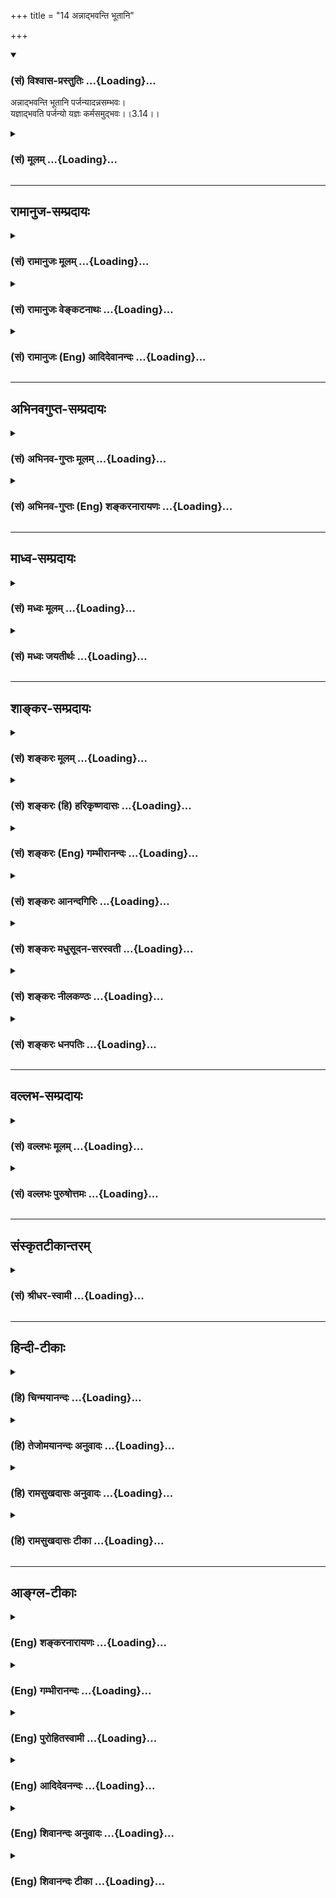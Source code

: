 +++
title = "14 अन्नाद्भवन्ति भूतानि"

+++
<div class="js_include" newlevelforh1="3" title="(सं) विश्वास-प्रस्तुतिः" unfilled url="/purANam/mahAbhAratam/06-bhIShma-parva/02-bhagavad-gItA-parva/saMskRtam/vishvAsa-prastutiH/03_karma-yogaH/14_annAdbhavanti_bhU.md">
<details open><summary><h3>(सं) विश्वास-प्रस्तुतिः ...{Loading}...</h3></summary>

अन्नाद्भवन्ति भूतानि पर्जन्यादन्नसम्भवः।  
यज्ञाद्भवति पर्जन्यो यज्ञः कर्मसमुद्भवः।।3.14।।
</details>
</div>
<div class="js_include collapsed" newlevelforh1="3" title="(सं) मूलम्" unfilled url="/purANam/mahAbhAratam/06-bhIShma-parva/02-bhagavad-gItA-parva/saMskRtam/mUlam/03_karma-yogaH/14_annAdbhavanti_bhU.md">
<details><summary><h3>(सं) मूलम् ...{Loading}...</h3></summary>

अन्नाद्भवन्ति भूतानि पर्जन्यादन्नसम्भवः।  
यज्ञाद्भवति पर्जन्यो यज्ञः कर्मसमुद्भवः।।3.14।।
</details>
</div>


_________________
## रामानुज-सम्प्रदायः
<div class="js_include collapsed" newlevelforh1="3" title="(सं) रामानुजः मूलम्" unfilled url="/purANam/mahAbhAratam/06-bhIShma-parva/02-bhagavad-gItA-parva/saMskRtam/rAmAnujaH/mUlam/03_karma-yogaH/14_annAdbhavanti_bhU.md">
<details><summary><h3>(सं) रामानुजः मूलम् ...{Loading}...</h3></summary>

।।3.14।।**अन्नात्** सर्वाणि **भूतानि भवन्ति पर्जन्याद् अन्नसंभवः** इति
सर्वलोकसाक्षिकम्। **यज्ञात् पर्जन्यो भवति** इति च शास्त्रेण अवगम्यते
अग्नौ प्रास्ताहुतिः सम्यगादित्यमुपतिष्ठते। आदित्याज्जायते
वृष्टिर्वृष्टेरन्नं ततः प्रजाः।। (मनु0 3।76) इत्यादिना। **यज्ञः** च
द्रव्यार्जनादिकर्तृपुरुषव्यापाररूप**कर्मसमुद्भवः।**

</details>
</div>
<div class="js_include collapsed" newlevelforh1="3" title="(सं) रामानुजः वेङ्कटनाथः" unfilled url="/purANam/mahAbhAratam/06-bhIShma-parva/02-bhagavad-gItA-parva/saMskRtam/rAmAnujaH/venkaTanAthaH/03_karma-yogaH/14_annAdbhavanti_bhU.md">
<details><summary><h3>(सं) रामानुजः वेङ्कटनाथः ...{Loading}...</h3></summary>

  
  
।।3.14।। उक्तस्यैवार्थस्य प्रमाणप्रदर्शनपूर्वकप्रपञ्चनंअन्नाद्भवन्ति
इत्यादिना क्रियत इत्यादरार्थत्वादपौनरुक्त्यमित्यभिप्रायेणाह पुनरपीति।
यद्यपि लोकदृष्ट्या साक्षाद्यज्ञमूलत्वं दर्शयितुमशक्यम् तथापि
शास्त्रदृष्टिसमुच्चितवेषेणैतदुच्यत इत्यदोषः। विभजिष्यते च
लोकशास्त्रदृष्ट्योर्विषयांशः। पर्जन्यशब्देनात्र पर्जन्यकार्यं वर्षं
लक्ष्यते। अन्नादित्यादौवृष्टेरन्नं ततः प्रजाः मनुः3।76 इत्ययमंशी
लोकसिद्धत्वादनुपात्तः। कर्मसमुद्भवः इत्युक्ते पुण्यपापरूपकर्मसमुद्भव इति
धीः स्यात् तद्व्युदासायद्रव्यार्जनेत्याद्युक्तम्। अत्र मुख्यार्थसम्भवात्
यज्ञशब्देनापूर्वलक्षणां वदन्तो निरस्ता इति भावः। आदिशब्देन
द्रव्यस्यार्जितस्य पचनादि गृह्यते।  
  

</details>
</div>
<div class="js_include collapsed" newlevelforh1="3" title="(सं) रामानुजः (Eng) आदिदेवानन्दः" unfilled url="/purANam/mahAbhAratam/06-bhIShma-parva/02-bhagavad-gItA-parva/saMskRtam/rAmAnujaH/english/AdidevAnandaH/03_karma-yogaH/14_annAdbhavanti_bhU.md">
<details><summary><h3>(सं) रामानुजः (Eng) आदिदेवानन्दः ...{Loading}...</h3></summary>

3.14 From food arise all beings; from rain food is produced. These two
facts are matters of common experience. 'From sacrifice comes rain' this
is known from the scriptures such as, 'The oblations offered in fire
reach the sun, and from the sun comes rain' (Manu, 6.76), and sacrifice
is born out of activities in the form of collecting materials, etc., by
the agent. And activity arises from 'Brahman', the body born of Prakrti.

</details>
</div>


_________________
## अभिनवगुप्त-सम्प्रदायः
<div class="js_include collapsed" newlevelforh1="3" title="(सं) अभिनव-गुप्तः मूलम्" unfilled url="/purANam/mahAbhAratam/06-bhIShma-parva/02-bhagavad-gItA-parva/saMskRtam/abhinava-guptaH/mUlam/03_karma-yogaH/14_annAdbhavanti_bhU.md">
<details><summary><h3>(सं) अभिनव-गुप्तः मूलम् ...{Loading}...</h3></summary>

।।3.14 3.15।। अन्नादिति। कर्मेति। अन्नात् अविभागभोग्यस्वभावात् कथंचित्
मायाविद्याकालाद्यनेकापरपर्यायात् +++(S N विद्याप्रकृतिकाला )+++ भूतानि
विचित्राणि भवन्ति। तच्च अन्नं पर्जन्यात् अविच्छिन्नसंवित्स्वभावात्
आत्मनः भोक्तृतन्त्रात्मलाभत्वात् भोग्यतायाः। स च पर्जन्यो भोक्ता यज्ञात्
भोगक्रियात्मनः भोगक्रियायत्तत्वात् भोक्तृत्वस्य। भोगक्रिया च कर्मणः
क्रियाशक्तिस्वातन्त्र्यबलात्। तच्च स्वातन्त्र्यम् अविच्छिन्नमपि +++(S
अविच्छन्नमपि अविच्छन्नस्यापि अनवच्छिन्नानन्त )+++
अनवच्छिन्नानन्तस्वातन्त्र्यपूर्णसमुच्चलन्महेश्वरभावपरमात्मब्रह्मणः
संस्पर्शवशात् +++(S K ब्रह्मसंस्पर्श )+++। तच्च +++(omits तच्च)+++
उच्चलदच्छानाछादितैश्वर्यं +++(N इच्छादितैश्वर्यम्)+++ ब्रह्म अक्षरात्
प्रशान्ताशेषैश्वर्यतरङ्गात् संविन्मात्रात्। इत्येवं सुव्यवस्थितो +++(S
स्थितोऽयम् भोगक्रियायाम्)+++ यज्ञः षडरं चक्रं वाहयन् तत्र +++(K omits तत्र S N
substitute तत्तु)+++ अरात्रयसंधानादपवर्गम् अरात्रयतन्त्रणात्
व्यवहारमासूत्रयति इति विद्याविद्योल्लासतरंगसुभगं ब्रह्म ( तरङ्गं ब्रह्म)
यज्ञे एव प्रतिष्ठितम्। अन्ये तु अन्नं तावद्वीर्यलोहितक्रमेण भूतकारणम्
अन्नं च वृष्टिद्वारेण पर्जन्यात् सोऽपि अग्नौ प्रास्ताहुतिः सम्यक् +++(S
omits सम्यक् K omits the entire quotation )+++ इति आदित्यमेति। ततो
वृष्टिर्यज्ञात् यज्ञः क्रियातः सा च ज्ञानपूर्विका ज्ञानमक्षरात् इति। अपरे
तु अन्नं अद्यमानं विषयपञ्चकम् तत् आश्रित्य भूतानि इन्द्रियाणि
विषयाश्चात्मनः स्फुरितरूपाः। अत आत्मैव विषयोपभोगेन पोष्यते। अतश्च
सर्वगतं +++(S अतः सर्वगम्)+++ ब्रह्म कर्मणि प्रतिष्ठितं तन्मयत्वात् तस्य इति ।

</details>
</div>
<div class="js_include collapsed" newlevelforh1="3" title="(सं) अभिनव-गुप्तः (Eng) शङ्करनारायणः" unfilled url="/purANam/mahAbhAratam/06-bhIShma-parva/02-bhagavad-gItA-parva/saMskRtam/abhinava-guptaH/english/shankaranArAyaNaH/03_karma-yogaH/14_annAdbhavanti_bhU.md">
<details><summary><h3>(सं) अभिनव-गुप्तः (Eng) शङ्करनारायणः ...{Loading}...</h3></summary>

3.14 See Comment under 3.15

</details>
</div>


_________________
## माध्व-सम्प्रदायः
<div class="js_include collapsed" newlevelforh1="3" title="(सं) मध्वः मूलम्" unfilled url="/purANam/mahAbhAratam/06-bhIShma-parva/02-bhagavad-gItA-parva/saMskRtam/madhvaH/mUlam/03_karma-yogaH/14_annAdbhavanti_bhU.md">
<details><summary><h3>(सं) मध्वः मूलम् ...{Loading}...</h3></summary>

।।3.14।। हेत्वन्तरमाह अन्नादिति। यज्ञः पर्जन्यत्वात्तत्कारणमुच्यते।
पूर्वयज्ञविवक्षायां तस्य चक्रप्रवेशो न भवति तद्व्यापाद्यं कर्मविधये। न
तु साम्यमात्रेणेदानीं कार्यम्। मेघचक्राभिमानी पर्जन्यः। तच्च
यज्ञाद्भवति। अग्नौ प्रास्ताहुतिः सम्यगादित्यमुपतिष्ठति। आदित्याज्जायते
वृष्टिर्वृष्टेरन्नं ततः प्रजाः 3।76 इति (मनु) स्मृतेश्च।
उभयवचनाच्चादित्यात्समुद्राच्चाविरोधः। अतश्च यज्ञात्पर्जन्योद्भवः
सम्भवति। यज्ञो देवतामुद्दिश्य द्रव्यपरित्यागः। कर्म इतरक्रिया।

</details>
</div>
<div class="js_include collapsed" newlevelforh1="3" title="(सं) मध्वः जयतीर्थः" unfilled url="/purANam/mahAbhAratam/06-bhIShma-parva/02-bhagavad-gItA-parva/saMskRtam/madhvaH/jayatIrthaH/03_karma-yogaH/14_annAdbhavanti_bhU.md">
<details><summary><h3>(सं) मध्वः जयतीर्थः ...{Loading}...</h3></summary>

।।3.14।। अन्नात् इत्यादेः सङ्गतिमाह **हेत्वन्तर**मिति। अत्र इत्यनुवर्तते
अत्र पर्जन्यो मेघ आदित्यश्च विवक्षितौ तत्रादित्यस्य पूर्वसिद्धस्य
कथंयज्ञाद्भवति पर्जन्यः इति यज्ञः कारणत्वेनोच्यते इत्यत आह **यज्ञ** इति।
यद्यपि यज्ञो देवतामुद्दिश्य द्रव्यपरित्याग इति वक्ष्यति तथाप्यत्र
परित्यज्यमानं द्रव्यं गृह्यते तस्य पर्जन्यान्नत्वात्पर्जन्योपभोग्यत्वात्
उपभुक्तेन च तस्य बलाद्युपचयाद्यज्ञस्तस्य पर्जन्यस्य कारणमुच्यते। ननु
पर्जन्यो देवतात्मा यज्ञेन पर्जन्यत्वं प्राप्तः स यज्ञो
विवक्षितोऽत्रास्तु तथा सति यज्ञात्पर्जन्योद्भवो मुख्य एव सम्पत्स्यत इति
नेत्याह **पूर्वे**ति तस्य पर्जन्यपदप्राप्तिहेतोः। यज्ञस्येति शेषः। ननु
तदा चक्रं प्रवृत्तमेव अतः कथं पूर्वयज्ञस्य चक्राप्रवेशः इत्यत आह
**तद्धी**ति। तच्चक्रमापाद्यं ह्यत्र विवक्षितम् न तु प्रागापादितम् कुतः
कर्मविधये ह्येतदुच्यते। यदि विहितं कर्म करिष्यसि तर्हि
जगच्चक्रप्रवृत्तिर्भविष्यति अन्यथा तद्विघातः अतस्त्वया कर्म कर्तव्यमिति।
कर्मविध्युपयोगिता चापाद्यस्यैव न त्वापादितस्य। आपाद्ये च
यज्ञव्यक्तिविशेषस्य पर्जन्यपदप्राप्तिहेतोर्न प्रवेश इत्यर्थः। प्राक्
पर्जन्येन कर्म कृतं तेन च यज्ञादिद्वारा चक्रं प्रवृत्तम् अतस्त्वयाऽपि
कर्म कर्तव्यमित्येवं प्रागापादितचक्रोक्तिरपि कर्मविध्युपयोगिनी भवतीति
चेत् मैवम्। अत इति कोऽर्थः त्वत्कर्मणाऽपि चक्रप्रवृत्तिसम्भवादितिवा
कर्मत्वादिति वा। नाद्यः इदानीन्तनपुरुषकर्मजेन यज्ञेन
पर्जन्योत्पत्त्यसम्भवेन चक्राप्रवृत्तेः। न हि सर्वेऽपि कर्मकारिणः
पर्जन्यत्वं प्राप्नुवन्ति। द्वितीयं दूषयति **न त्वि**ति। फलरहितेन
कर्मत्वसामान्येनेदानीं कर्म कार्यं न भवति स्वयं क्लेशरूपत्वादिति।
प्रकारान्तरेणापियज्ञाद्भवति पर्जन्यः इत्येतद्दर्शयितुमाह **मेघे**ति।
चक्रं समूहः। ततः किम् इत्यत आह **तच्चे**ति। मेघचक्रम्। कुतः इत्यत आह
**अग्ना**विति। ननुस्वकीयमुदकं नद्यः इति समुद्राद्वृष्टिरुच्यते अत
आदित्याद्वृष्ट्यङ्गीकारे तद्विरोधः स्यादित्यत आह **उभये**ति।
वृष्ट्यङ्गीकारादिति शेषः। वार्षिका मेघा इह वृष्टिशब्देनोच्यन्ते। ततोऽपि
किम् इत्यत आह **अतश्चे**ति। प्राक् पर्जन्यस्य भवनं गौणमङ्गीकृत्य
व्याख्यातम् इदानीं त्वभिमन्यमानगतस्य भवनस्याभिमानिनी लक्षणामाश्रित्येति
भेदः। यद्वा अभिमानिगतस्य पर्जन्यशब्दस्य अभिमन्यमाने लक्षणामाश्रित्य
द्वितीयं व्याख्यानम्। **तात्पर्यनिर्णये** तु मेघसन्ततौ पर्जन्यशब्दो
यौगिकोऽङ्गीकृतः। ननु यज्ञः कर्मात्मकः तत्कथमुच्यतेयज्ञः कर्मसमुद्भवः इति
तत्राह **यज्ञ** इति। इतरक्रिया यज्ञाङ्गभूता। अपूर्वाङ्गीकारे रूढित्यागेन
लक्षणाश्रयणं स्यात्।

</details>
</div>


_________________
## शाङ्कर-सम्प्रदायः
<div class="js_include collapsed" newlevelforh1="3" title="(सं) शङ्करः मूलम्" unfilled url="/purANam/mahAbhAratam/06-bhIShma-parva/02-bhagavad-gItA-parva/saMskRtam/shankaraH/mUlam/03_karma-yogaH/14_annAdbhavanti_bhU.md">
<details><summary><h3>(सं) शङ्करः मूलम् ...{Loading}...</h3></summary>

।।3.14।। **अन्नात्** भुक्तात् लोहितरेतःपरिणतात् प्रत्यक्षं **भवन्ति**
जायन्ते **भूतानि**। **पर्जन्यात्** वृष्टेः अन्नस्य संभवः **अन्नसंभवः**।
**यज्ञात् भवति** **पर्जन्यः** अग्नौ प्रास्ताहुतिः सम्यगादित्यमुपतिष्ठते।
आदित्याज्जायते वृष्टिर्वृष्टेरन्नं ततः प्रजाः (मनु0 3.76) इति स्मृतेः।
यज्ञः अपूर्वम्। स च **यज्ञः कर्मसमुद्भवः** ऋत्विग्यजमानयोश्च व्यापारः
कर्म तत् समुद्भवः यस्य यज्ञस्य अपूर्वस्य स यज्ञः
कर्मसमुद्भवः।। तञ्चैवंविधं कर्म कुतो जातमित्याह

</details>
</div>
<div class="js_include collapsed" newlevelforh1="3" title="(सं) शङ्करः (हि) हरिकृष्णदासः" unfilled url="/purANam/mahAbhAratam/06-bhIShma-parva/02-bhagavad-gItA-parva/saMskRtam/shankaraH/hindI/harikRShNadAsaH/03_karma-yogaH/14_annAdbhavanti_bhU.md">
<details><summary><h3>(सं) शङ्करः (हि) हरिकृष्णदासः ...{Loading}...</h3></summary>

।।3.14।। इसलिये भी अधिकारीको कर्म करना चाहिये क्योंकि कर्म जगत्चक्रकी
प्रवृत्तिका कारण है। कैसे सो कहते हैं भक्षण किया हुआ अन्न रक्त और
वीर्यके रूपमें परिणत होनेपर उससे प्रत्यक्षही प्राणी उत्पन्न होते है।
पर्जन्यसे अर्थात् वृष्टिसे अन्नकी उत्पत्ति होती है और यज्ञसे वृष्टि होती
है। अग्निमें विधिपूर्वक दी हुई आहुति सूर्यमें स्थित होती है सूर्यसे
वृष्टि होती है वृष्टिसे अन्न होता है और अन्नसे प्रजा उत्पन्न होती है इस
स्मृतिवाक्यसे भी यही बात पायी जाती है। ऋत्विक् और यजमानके व्यापारका नाम
कर्म है और उस कर्मसे जिसकी उत्पत्ति होती है वह अपूर्वरूप यज्ञ
कर्मसमुद्भव है अर्थात् वह अपूर्वरूप यज्ञ कर्मसे उत्पन्न होता है।

</details>
</div>
<div class="js_include collapsed" newlevelforh1="3" title="(सं) शङ्करः (Eng) गम्भीरानन्दः" unfilled url="/purANam/mahAbhAratam/06-bhIShma-parva/02-bhagavad-gItA-parva/saMskRtam/shankaraH/english/gambhIrAnandaH/03_karma-yogaH/14_annAdbhavanti_bhU.md">
<details><summary><h3>(सं) शङ्करः (Eng) गम्भीरानन्दः ...{Loading}...</h3></summary>

3.14 It is a matter of direct perception that annat, from food, which is
eaten and is transformed into blood and semen; bhavanti, are born;
bhutani, the creatures. Anna-sambhavah, the origin of food; is
parjanyat, from rainfall. Parjanyah, rainfall; bhavati, originates; from
yajnat, from sacrifice. This accords with the Smrti, 'The oblations
properly poured into fire reaches the sun. From the sun comes rain, from
rain comes food, and from the sun comes rain, from rain comes food, and
from that the creatures' (Ma.Sm.3.76). (Here) sacrifice means its unie
\[Also termed as the unseen result (adrsta).-Tr.\] result. And that
sacrifice, i.e. the unie result, which arises (samudbhavah) from action
(karma) undertaken by the priest and the sacrificer, is
karma-samudbhavah; it has action for its origin.

</details>
</div>
<div class="js_include collapsed" newlevelforh1="3" title="(सं) शङ्करः आनन्दगिरिः" unfilled url="/purANam/mahAbhAratam/06-bhIShma-parva/02-bhagavad-gItA-parva/saMskRtam/shankaraH/AnandagiriH/03_karma-yogaH/14_annAdbhavanti_bhU.md">
<details><summary><h3>(सं) शङ्करः आनन्दगिरिः ...{Loading}...</h3></summary>

।।3.14।। देवयज्ञादिकं कर्माधिकृतेन कर्तव्यमित्यत्र
हेत्वन्तरमितःशब्दोपात्तमेव दर्शयति **जगदिति।** ननु भुक्तमन्नं
रेतोलोहितपरिणतिक्रमेण प्रजारूपेण जायते तच्चान्नं वृष्टिसंभवं
प्रत्यक्षदृष्टं तत्कथं कर्मणो जगच्चक्रप्रवर्तकत्वमिति शङ्कते **कथमिति।**
पारंपर्येण कर्मणस्तद्धेतुत्वं साधयति **उच्यत इति।** उक्तेऽर्थे
स्मृत्यन्तरं संवादयति **अग्नाविति।** तत्र हि देवताभिध्यानपूर्वकं
तदुद्देशेन प्रहिताहुतिरपूर्वतां गता रश्मिद्वारेणादित्यमारुह्य
वृष्ट्यात्मना पृथिवीं प्राप्य व्रीहियवाद्यन्नभावमापद्य संस्कृतोपभुक्ता
शुक्रशोणितरूपेण परिणता प्रजाभावं प्राप्नोतीत्यर्थः। यज्ञः कर्मसमुद्भव
इत्ययुक्तं स्वस्यैव स्वोद्भवे कारणत्वायोगादित्याशङ्क्याह **ऋत्विगिति।**
द्रव्यदेवतयोः संग्राहकश्चकारः।

</details>
</div>
<div class="js_include collapsed" newlevelforh1="3" title="(सं) शङ्करः मधुसूदन-सरस्वती" unfilled url="/purANam/mahAbhAratam/06-bhIShma-parva/02-bhagavad-gItA-parva/saMskRtam/shankaraH/madhusUdana-sarasvatI/03_karma-yogaH/14_annAdbhavanti_bhU.md">
<details><summary><h3>(सं) शङ्करः मधुसूदन-सरस्वती ...{Loading}...</h3></summary>

।।3.14।। न केवलं प्रजापतिवचनादेव कर्म कर्तव्यमपि तु
जगच्चक्रप्रवृत्तिहेतुत्वादपीत्याह अन्नादित्यादित्रिभिः।
अन्नाद्भुक्ताद्रेतोलोहितरूपेण परिणताद्भूतानि प्राणिशरीराणि भवन्ति
जायन्ते। अन्नस्य संभवो जन्म। अन्नमंभवः पर्जन्याद्वृष्टेः।
प्रत्यक्षसिद्धमेवैतत्। अत्र कर्मोपयोगमाह
यज्ञात्कारीर्यादेरग्निहोत्रादेश्चापूर्वाख्यात् धर्माद्भवति पर्जन्यः। यथा
चाग्निहोत्राहुतेर्वृष्टिजनकत्वं तथा व्याख्यातमष्टाध्यायीकाण्डे
जनकयाज्ञवल्क्यसंवादरूपायां षट्प्रश्नयाम्। मनुना चोक्तम्अग्नौ
प्रास्ताहुतिः सम्यगादित्यमुपतिष्ठते। आदित्याज्जायते वृष्टिर्वृष्टेरन्नं
ततः प्रजाः।। इति। सच यज्ञो धर्माख्यः सूक्ष्मः कर्मसमुद्भवः
ऋत्विग्यजमानव्यापारसाध्यः। यज्ञस्य हि अपूर्वस्य विहितं कर्म कारणम्।

</details>
</div>
<div class="js_include collapsed" newlevelforh1="3" title="(सं) शङ्करः नीलकण्ठः" unfilled url="/purANam/mahAbhAratam/06-bhIShma-parva/02-bhagavad-gItA-parva/saMskRtam/shankaraH/nIlakaNThaH/03_karma-yogaH/14_annAdbhavanti_bhU.md">
<details><summary><h3>(सं) शङ्करः नीलकण्ठः ...{Loading}...</h3></summary>

।।3.14।। जगच्चक्रप्रवृत्तिहेतुत्वादपि कर्म कर्तव्यमित्याह **अन्नादिति।**
अन्नाद्रेतोरूपेण परिणताद्भूतानि प्राणिशरीराणि भवन्ति। अन्नं च
पर्जन्यात्। एतत्प्रसिद्धमेव। यज्ञाद्भवति पर्जन्यःअग्नौ प्रास्ताहुतिः
सम्यगादित्यमुपतिष्ठते। आदित्याज्जायते वृष्टिर्वृष्टेरन्नं ततः प्रजाः।
इति स्मृतेः। यज्ञो देवताराधनजो धर्मः कर्मभ्यो यागहोमदानादिभ्यः
समुद्भवतीति कर्मसमुद्भवः।

</details>
</div>
<div class="js_include collapsed" newlevelforh1="3" title="(सं) शङ्करः धनपतिः" unfilled url="/purANam/mahAbhAratam/06-bhIShma-parva/02-bhagavad-gItA-parva/saMskRtam/shankaraH/dhanapatiH/03_karma-yogaH/14_annAdbhavanti_bhU.md">
<details><summary><h3>(सं) शङ्करः धनपतिः ...{Loading}...</h3></summary>

।।3.14।। जगच्चक्रप्रवृत्तिहेतुत्वादप्यधिकृतेन कर्म कर्तव्यमित्याह
**अन्नादिति।** अन्नाद्भुक्ताद्रेतआदिरुपेण परिणतात् भूतानि प्राणिशरीराणि
भवन्ति पर्जन्याद्वृष्टेरन्नस्य संभव उत्पत्तिः यज्ञादपूर्वात्पर्यन्यो
भवति। तदुक्तंअग्नौ प्रास्ताहुतिः सभ्यगादित्यमुपतिष्ठते। आदित्याज्जायते
वृष्टिर्वृष्टेरन्नं ततः प्रजाः इति। यज्ञः कर्मणः
ऋत्विग्यजमानव्यापारात्समुद्भवो यस्य सः।

</details>
</div>


_________________
## वल्लभ-सम्प्रदायः
<div class="js_include collapsed" newlevelforh1="3" title="(सं) वल्लभः मूलम्" unfilled url="/purANam/mahAbhAratam/06-bhIShma-parva/02-bhagavad-gItA-parva/saMskRtam/vallabhaH/mUlam/03_karma-yogaH/14_annAdbhavanti_bhU.md">
<details><summary><h3>(सं) वल्लभः मूलम् ...{Loading}...</h3></summary>

।।3.14।। उत्पत्तिशिष्टत्वेन तत्रापि तदावश्यकतां दर्शयति द्वाभ्यां
अन्नादिति।

</details>
</div>
<div class="js_include collapsed" newlevelforh1="3" title="(सं) वल्लभः पुरुषोत्तमः" unfilled url="/purANam/mahAbhAratam/06-bhIShma-parva/02-bhagavad-gItA-parva/saMskRtam/vallabhaH/puruShottamaH/03_karma-yogaH/14_annAdbhavanti_bhU.md">
<details><summary><h3>(सं) वल्लभः पुरुषोत्तमः ...{Loading}...</h3></summary>

  
  
।।3.14।। ननु रसरूपस्य भगवतोऽन्नादेव केवलात् कथं भोगः सेत्स्यति इत्यत आह
अन्नादिति। अन्नाद्भूतानि सजीवशरीराणि भवन्ति तैर्भगवद्भोगः सम्यक्
सिद्ध्यति। नन्वन्नादेव भूतोत्पत्तिश्चेत्तदा वृष्ट्यादेः किं प्रयोजनं
इत्यत आह पर्जन्यादिति। पर्जन्यादन्नस्य सम्भव उत्पत्तिर्भवतीत्यर्थः। ननु
पर्जन्यश्चेदन्नोत्पादकस्तदा किं यज्ञेन इत्यत आह यज्ञादिति।
यज्ञाद्भगवदर्थात् पर्जन्यो भवति। ननु भगवदात्मकत्वमेव यज्ञस्य
चेत्तदाऽन्यदेवाद्यर्थं कर्मकरणोपदेशः कथं इत्यत आह यज्ञ इति।
यज्ञात्मकभगवद्रूपं कर्मणा सम्यगुपपद्यते। अयमर्थः भगवदंशत्वेन
भगवद्विभूतित्वेन कर्मकरणाद्यज्ञात्मकभगवत्प्राकट्यमित्यर्थः।  
  

</details>
</div>


_________________
## संस्कृतटीकान्तरम्
<div class="js_include collapsed" newlevelforh1="3" title="(सं) श्रीधर-स्वामी" unfilled url="/purANam/mahAbhAratam/06-bhIShma-parva/02-bhagavad-gItA-parva/saMskRtam/shrIdhara-svAmI/03_karma-yogaH/14_annAdbhavanti_bhU.md">
<details><summary><h3>(सं) श्रीधर-स्वामी ...{Loading}...</h3></summary>

।।3.14।। जगच्चक्रप्रवृत्तिहेतुत्वादपि कर्म कर्तव्यमित्याह **अन्नादिति**
त्रिभिः। अन्नाच्छुकशोणितरुपेण परिणताद्भूतान्युत्पद्यन्ते। अन्नस्य च
संभवः पर्जन्यादृष्टेः। स च पर्जन्यो यज्ञाद्भवति। स च यज्ञः कर्मसमुद्भवः।
कर्मणा यजमानादिव्यापारेण सम्यङ्निष्पद्यत इत्यर्थः। अग्नौ प्रास्ताहुतिः
सम्यगादित्यमुपतिष्ठते। आदित्याज्जायते वृष्टिर्वृष्टेरन्नं ततः प्रजाः इति
स्मृतेः।

</details>
</div>


_________________
## हिन्दी-टीकाः
<div class="js_include collapsed" newlevelforh1="3" title="(हि) चिन्मयानन्दः" unfilled url="/purANam/mahAbhAratam/06-bhIShma-parva/02-bhagavad-gItA-parva/hindI/chinmayAnandaH/03_karma-yogaH/14_annAdbhavanti_bhU.md">
<details><summary><h3>(हि) चिन्मयानन्दः ...{Loading}...</h3></summary>

।।3.14।। No commentary.

</details>
</div>
<div class="js_include collapsed" newlevelforh1="3" title="(हि) तेजोमयानन्दः अनुवादः" unfilled url="/purANam/mahAbhAratam/06-bhIShma-parva/02-bhagavad-gItA-parva/hindI/tejomayAnandaH/anuvAdaH/03_karma-yogaH/14_annAdbhavanti_bhU.md">
<details><summary><h3>(हि) तेजोमयानन्दः अनुवादः ...{Loading}...</h3></summary>

।।3.14।। समस्त प्राणी अन्न से उत्पन्न होते हैं अन्न की उत्पत्ति पर्जन्य
से। पर्जन्य की उत्पत्ति यज्ञ से और यज्ञ कर्मों से उत्पन्न होता है।।  
  

</details>
</div>
<div class="js_include collapsed" newlevelforh1="3" title="(हि) रामसुखदासः अनुवादः" unfilled url="/purANam/mahAbhAratam/06-bhIShma-parva/02-bhagavad-gItA-parva/hindI/rAmasukhadAsaH/anuvAdaH/03_karma-yogaH/14_annAdbhavanti_bhU.md">
<details><summary><h3>(हि) रामसुखदासः अनुवादः ...{Loading}...</h3></summary>

।।3.14 -- 3.15।। सम्पूर्ण प्राणी अन्नसे उत्पन्न होते हैं। अन्न वर्षासे
होती है। वर्षा यज्ञसे होती है। यज्ञ कर्मोंसे निष्पन्न होता है। कर्मोंको
तू वेदसे उत्पन्न जान और वेदको अक्षरब्रह्मसे प्रकट हुआ जान। इसलिये वह
सर्वव्यापी परमात्मा यज्ञ (कर्तव्य-कर्म) में नित्य प्रतिष्ठित है।

</details>
</div>
<div class="js_include collapsed" newlevelforh1="3" title="(हि) रामसुखदासः टीका" unfilled url="/purANam/mahAbhAratam/06-bhIShma-parva/02-bhagavad-gItA-parva/hindI/rAmasukhadAsaH/TIkA/03_karma-yogaH/14_annAdbhavanti_bhU.md">
<details><summary><h3>(हि) रामसुखदासः टीका ...{Loading}...</h3></summary>

3.14।।***व्याख्या--*'अन्नाद्भवन्ति भूतानि'--**प्राणोंको धारण करनेके
लिये जो खाया जाता है, वह 'अन्न'**(टिप्पणी प₀ 136.2)** कहलाता****है। जिस
प्राणीका जो खाद्य है, जिसे ग्रहण करनेसे उसके शरीरकी उत्पत्ति, भरण और
पुष्टि होती है, उसे ही यहाँ 'अन्न' नामसे कहा गया है; जैसे--मिट्टीका
कीड़ा मिट्टी खाकर जीता है तो मिट्टी ही उसके लिये अन्न है। जरायुज (मनुष्य,
पशु आदि), उद्भिज्ज (वृक्षादि), अण्डज (पक्षी, सर्प, चींटी आदि) और स्वेदज
(जूँ आदि)--ये चारों प्रकारके प्राणी अन्नसे ही उत्पन्न होते हैं और
उत्पन्न होकर अन्नसे ही जीवित रहते हैं **(टिप्पणी प₀ 137.1)**।

</details>
</div>


_________________
## आङ्ग्ल-टीकाः
<div class="js_include collapsed" newlevelforh1="3" title="(Eng) शङ्करनारायणः" unfilled url="/purANam/mahAbhAratam/06-bhIShma-parva/02-bhagavad-gItA-parva/english/shankaranArAyaNaH/03_karma-yogaH/14_annAdbhavanti_bhU.md">
<details><summary><h3>(Eng) शङ्करनारायणः ...{Loading}...</h3></summary>

3.14. From food arise the things that are born; from the rain-cloud the
food arises; from the sacrifice the rain-cloud arises; the sacrifices
arises from action;

</details>
</div>
<div class="js_include collapsed" newlevelforh1="3" title="(Eng) गम्भीरानन्दः" unfilled url="/purANam/mahAbhAratam/06-bhIShma-parva/02-bhagavad-gItA-parva/english/gambhIrAnandaH/03_karma-yogaH/14_annAdbhavanti_bhU.md">
<details><summary><h3>(Eng) गम्भीरानन्दः ...{Loading}...</h3></summary>

3.14 From food are born the creatures; the origin of food is from
rainfall; rainfall originates from sacrifice; sacrifice has action as
its origin.

</details>
</div>
<div class="js_include collapsed" newlevelforh1="3" title="(Eng) पुरोहितस्वामी" unfilled url="/purANam/mahAbhAratam/06-bhIShma-parva/02-bhagavad-gItA-parva/english/purohitasvAmI/03_karma-yogaH/14_annAdbhavanti_bhU.md">
<details><summary><h3>(Eng) पुरोहितस्वामी ...{Loading}...</h3></summary>

3.14 All creatures are the product of food, food is the product of rain,
rain comes by sacrifice, and sacrifice is the noblest form of action.

</details>
</div>
<div class="js_include collapsed" newlevelforh1="3" title="(Eng) आदिदेवनन्दः" unfilled url="/purANam/mahAbhAratam/06-bhIShma-parva/02-bhagavad-gItA-parva/english/AdidevanandaH/03_karma-yogaH/14_annAdbhavanti_bhU.md">
<details><summary><h3>(Eng) आदिदेवनन्दः ...{Loading}...</h3></summary>

3.14 From food arise all beings (i.e., their bodies); from rain food is
produced; from sacrifice comes rain; and sacrifice springs from
activity.

</details>
</div>
<div class="js_include collapsed" newlevelforh1="3" title="(Eng) शिवानन्दः अनुवादः" unfilled url="/purANam/mahAbhAratam/06-bhIShma-parva/02-bhagavad-gItA-parva/english/shivAnandaH/anuvAdaH/03_karma-yogaH/14_annAdbhavanti_bhU.md">
<details><summary><h3>(Eng) शिवानन्दः अनुवादः ...{Loading}...</h3></summary>

3.14 From food come forth beings; from rain food is produced; from
sacrifice arises rain and sacrifice is born of action.

</details>
</div>
<div class="js_include collapsed" newlevelforh1="3" title="(Eng) शिवानन्दः टीका" unfilled url="/purANam/mahAbhAratam/06-bhIShma-parva/02-bhagavad-gItA-parva/english/shivAnandaH/TIkA/03_karma-yogaH/14_annAdbhavanti_bhU.md">
<details><summary><h3>(Eng) शिवानन्दः टीका ...{Loading}...</h3></summary>

3.14 अन्नात् from food; भवन्ति come forth; भूतानि beings; पर्जन्यात्
from rain; अन्नसम्भवः production of food; यज्ञात् from sacrifice; भवति
arises; पर्जन्यः rain; यज्ञः sacrifice; कर्मसमुद्भवः born of
action.Commentary Here Yajna means Apurva or the subtle principle or the
unseen form which a sacrifice assumes between the time of its
performance and the time when its fruits manifest themselves.

</details>
</div>
